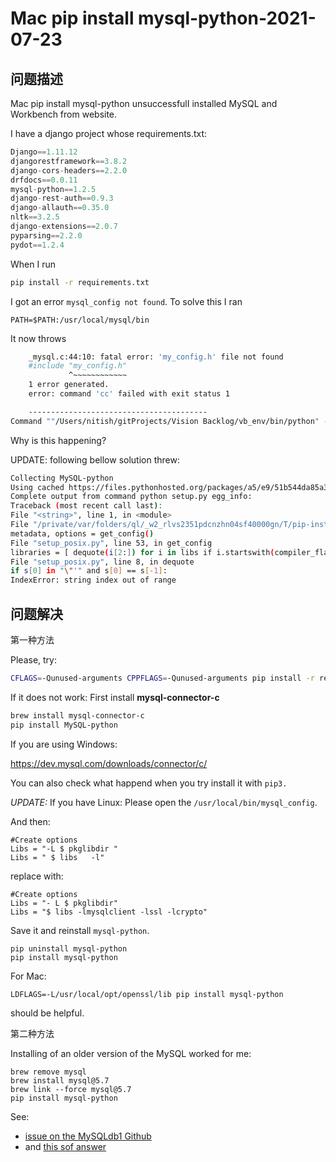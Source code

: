 # Mac pip install mysql-python-2021-07-23

## 问题描述

Mac pip install mysql-python unsuccessfulI installed MySQL and Workbench from website.

I have a django project whose requirements.txt:

```python
Django==1.11.12
djangorestframework==3.8.2
django-cors-headers==2.2.0
drfdocs==0.0.11
mysql-python==1.2.5
django-rest-auth==0.9.3
django-allauth==0.35.0
nltk==3.2.5
django-extensions==2.0.7
pyparsing==2.2.0
pydot==1.2.4
```

When I run

```bash
pip install -r requirements.txt
```

I got an error `mysql_config not found`. To solve this I ran

```
PATH=$PATH:/usr/local/mysql/bin
```

It now throws

```bash
    _mysql.c:44:10: fatal error: 'my_config.h' file not found
    #include "my_config.h"
             ^~~~~~~~~~~~~
    1 error generated.
    error: command 'cc' failed with exit status 1

    ----------------------------------------
Command ""/Users/nitish/gitProjects/Vision Backlog/vb_env/bin/python" -u -c "import setuptools, tokenize;__file__='/private/var/folders/ql/_w2_rlvs2351pdcnzhn04sf40000gn/T/pip-install-M4ue9E/mysql-python/setup.py';f=getattr(tokenize, 'open', open)(__file__);code=f.read().replace('\r\n', '\n');f.close();exec(compile(code, __file__, 'exec'))" install --record /private/var/folders/ql/_w2_rlvs2351pdcnzhn04sf40000gn/T/pip-record-7OCzf1/install-record.txt --single-version-externally-managed --compile --install-headers "/Users/nitish/gitProjects/Vision Backlog/vb_env/include/site/python2.7/mysql-python"" failed with error code 1 in /private/var/folders/ql/_w2_rlvs2351pdcnzhn04sf40000gn/T/pip-install-M4ue9E/mysql-python/
```

Why is this happening?

UPDATE: following bellow solution threw:

```bash
Collecting MySQL-python
Using cached https://files.pythonhosted.org/packages/a5/e9/51b544da85a36a68debe7a7091f068d802fc515a3a202652828c73453cad/MySQL-python-1.2.5.zip
Complete output from command python setup.py egg_info:
Traceback (most recent call last):
File "<string>", line 1, in <module>
File "/private/var/folders/ql/_w2_rlvs2351pdcnzhn04sf40000gn/T/pip-install-X6b4rU/MySQL-python/setup.py", line 17, in <module>
metadata, options = get_config()
File "setup_posix.py", line 53, in get_config
libraries = [ dequote(i[2:]) for i in libs if i.startswith(compiler_flag("l")) ]
File "setup_posix.py", line 8, in dequote
if s[0] in "\"'" and s[0] == s[-1]:
IndexError: string index out of range
```

## 问题解决

第一种方法

Please, try:

```bash
CFLAGS=-Qunused-arguments CPPFLAGS=-Qunused-arguments pip install -r requirements.txt
```

If it does not work: First install **mysql-connector-c**

```bash
brew install mysql-connector-c 
pip install MySQL-python
```

If you are using Windows:

https://dev.mysql.com/downloads/connector/c/

You can also check what happend when you try install it with `pip3.`

*UPDATE:* If you have Linux: Please open the `/usr/local/bin/mysql_config`.

And then:

```
#Create options
Libs = "-L $ pkglibdir "
Libs = " $ libs   -l"
```

replace with:

```
#Create options
Libs = "- L $ pkglibdir"
Libs = "$ libs -lmysqlclient -lssl -lcrypto"
```

Save it and reinstall `mysql-python`.

```
pip uninstall mysql-python
pip install mysql-python
```

For Mac:

```
LDFLAGS=-L/usr/local/opt/openssl/lib pip install mysql-python
```

should be helpful.



第二种方法

Installing of an older version of the MySQL worked for me:

```
brew remove mysql
brew install mysql@5.7
brew link --force mysql@5.7
pip install mysql-python
```

See:

- [issue on the MySQLdb1 Github](https://github.com/farcepest/MySQLdb1/issues/119)
- and [this sof answer](https://stackoverflow.com/questions/51343325/command-cc-failed-with-exit-status-1-on-osx-high-sierra/51351548#51351548)